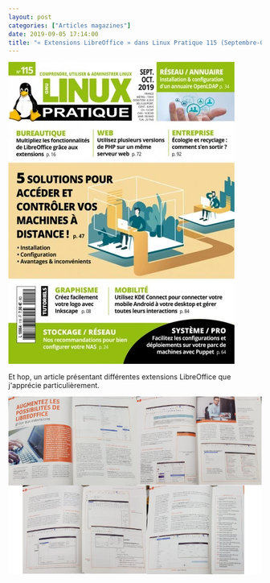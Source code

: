 ```yaml
---
layout: post
categories: ["Articles magazines"]
date: 2019-09-05 17:14:00
title: "« Extensions LibreOffice » dans Linux Pratique 115 (Septembre-Octobre 2019)"
---
```


[![couverture](/assets/images/articles/LP115-couv.webp)](https://boutique.ed-diamond.com/en-kiosque/1403-linux-pratique-115.html)

Et hop, un article présentant différentes extensions LibreOffice que
j'apprécie particulièrement.

![preview](/assets/images/articles/LP115-ooo.webp)
